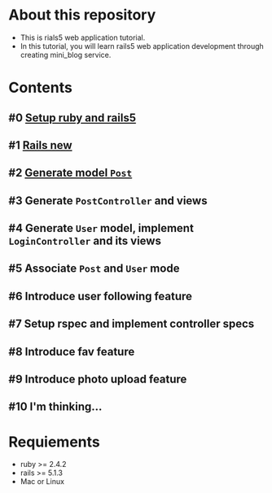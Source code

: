 # About this repository
- This is rials5 web application tutorial.
- In this tutorial, you will learn rails5 web application development through creating mini_blog service.

# Contents
## #0 [Setup ruby and rails5](https://github.com/serihiro/rails_mini_blog_tutorial/blob/master/contents/0_setup_ruby_and_rails.md)
## #1 [Rails new](https://github.com/serihiro/rails_mini_blog_tutorial/blob/master/contents/1_rails_new.md)
## #2 [Generate model `Post`](https://github.com/serihiro/rails_mini_blog_tutorial/blob/master/contents/2_generate_model_post.md)
## #3 Generate `PostController` and views
## #4 Generate `User` model, implement `LoginController` and its views
## #5 Associate `Post` and `User` mode
## #6 Introduce user following feature
## #7 Setup rspec and implement controller specs
## #8 Introduce fav feature
## #9 Introduce photo upload feature
## #10 I'm thinking...

# Requiements
- ruby >= 2.4.2
- rails >= 5.1.3
- Mac or Linux
